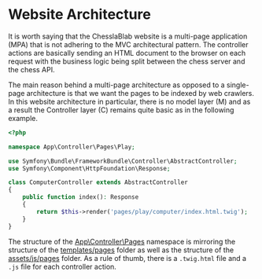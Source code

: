 # Website Architecture

It is worth saying that the ChesslaBlab website is a multi-page application (MPA) that is not adhering to the MVC architectural pattern. The controller actions are basically sending an HTML document to the browser on each request with the business logic being split between the chess server and the chess API.

The main reason behind a multi-page architecture as opposed to a single-page architecture is that we want the pages to be indexed by web crawlers. In this website architecture in particular, there is no model layer (M) and as a result the Controller layer (C) remains quite basic as in the following example.

```php
<?php

namespace App\Controller\Pages\Play;

use Symfony\Bundle\FrameworkBundle\Controller\AbstractController;
use Symfony\Component\HttpFoundation\Response;

class ComputerController extends AbstractController
{
    public function index(): Response
    {
        return $this->render('pages/play/computer/index.html.twig');
    }
}
```

The structure of the [App\Controller\Pages](src/Controller/Pages) namespace is mirroring the structure of the [templates/pages](https://github.com/chesslablab/website/tree/main/templates/pages) folder as well as the structure of the [assets/js/pages](https://github.com/chesslablab/website/tree/main/assets/js/pages) folder. As a rule of thumb, there is a `.twig.html` file and a `.js` file for each controller action.
